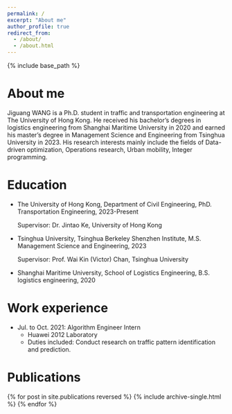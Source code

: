 ```yaml
---
permalink: /
excerpt: "About me"
author_profile: true
redirect_from: 
  - /about/
  - /about.html
---
```

{% include base_path %}

About me
======
Jiguang WANG is a Ph.D. student in traffic and transportation engineering at The University of Hong Kong. He received his bachelor’s degrees in logistics engineering from Shanghai Maritime University in 2020 and earned his master’s degree in Management Science and Engineering from Tsinghua University in 2023. His research interests mainly include the fields of Data-driven optimization, Operations research, Urban mobility, Integer programming.


Education
======
* The University of Hong Kong, Department of Civil Engineering, PhD. Transportation Engineering, 2023-Present
  
     Supervisor: Dr. Jintao Ke, University of Hong Kong         

* Tsinghua University, Tsinghua Berkeley Shenzhen Institute, M.S. Management Science and Engineering, 2023
  
     Supervisor: Prof. Wai Kin (Victor) Chan, Tsinghua University 

* Shanghai Maritime University, School of Logistics Engineering, B.S. logistics engineering, 2020 

Work experience
======
* Jul. to Oct. 2021: Algorithm Engineer Intern
  * Huawei 2012 Laboratory 
  * Duties included: Conduct research on traffic pattern identification and prediction.


Publications
======
{% for post in site.publications reversed %}
  {% include archive-single.html %}
{% endfor %}
